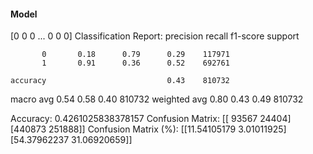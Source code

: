 #### Model
[0 0 0 ... 0 0 0]
Classification Report:
              precision    recall  f1-score   support

           0       0.18      0.79      0.29    117971
           1       0.91      0.36      0.52    692761

    accuracy                           0.43    810732
   macro avg       0.54      0.58      0.40    810732
weighted avg       0.80      0.43      0.49    810732

Accuracy: 0.4261025838378157
Confusion Matrix:
[[ 93567  24404]
 [440873 251888]]
Confusion Matrix (%):
[[11.54105179  3.01011925]
 [54.37962237 31.06920659]]
